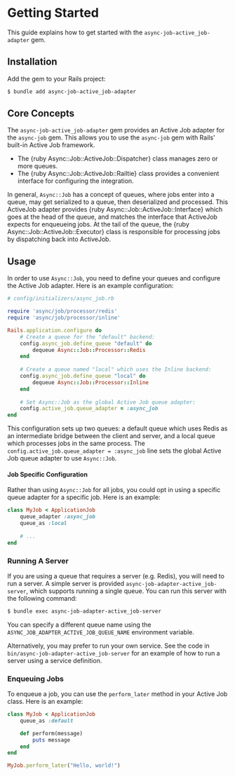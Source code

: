 # Getting Started

This guide explains how to get started with the `async-job-active_job-adapter` gem.

## Installation

Add the gem to your Rails project:

``` bash
$ bundle add async-job-active_job-adapter
```

## Core Concepts

The `async-job-active_job-adapter` gem provides an Active Job adapter for the `async-job` gem. This allows you to use the `async-job` gem with Rails' built-in Active Job framework.

- The {ruby Async::Job::ActiveJob::Dispatcher} class manages zero or more queues.
- The {ruby Async::Job::ActiveJob::Railtie} class provides a convenient interface for configuring the integration.

In general, `Async::Job` has a concept of queues, where jobs enter into a queue, may get serialized to a queue, then deserialized and processed. This ActiveJob adapter provides {ruby Async::Job::ActiveJob::Interface} which goes at the head of the queue, and matches the interface that ActiveJob expects for enqueueing jobs. At the tail of the queue, the {ruby Async::Job::ActiveJob::Executor} class is responsible for processing jobs by dispatching back into ActiveJob.

## Usage

In order to use `Async::Job`, you need to define your queues and configure the Active Job adapter. Here is an example configuration:

``` ruby
# config/initializers/async_job.rb

require 'async/job/processor/redis'
require 'async/job/processor/inline'

Rails.application.configure do
	# Create a queue for the "default" backend:
	config.async_job.define_queue "default" do
		dequeue Async::Job::Processor::Redis
	end
	
	# Create a queue named "local" which uses the Inline backend:
	config.async_job.define_queue "local" do
		dequeue Async::Job::Processor::Inline
	end
	
	# Set Async::Job as the global Active Job queue adapter:
	config.active_job.queue_adapter = :async_job
end
```

This configuration sets up two queues: a default queue which uses Redis as an intermediate bridge between the client and server, and a local queue which processes jobs in the same process. The `config.active_job.queue_adapter = :async_job` line sets the global Active Job queue adapter to use `Async::Job`.

#### Job Specific Configuration

Rather than using `Async::Job` for all jobs, you could opt in using a specific queue adapter for a specific job. Here is an example:

``` ruby
class MyJob < ApplicationJob
	queue_adapter :async_job
	queue_as :local
	
	# ...
end
```

### Running A Server

If you are using a queue that requires a server (e.g. Redis), you will need to run a server. A simple server is provided `async-job-adapter-active_job-server`, which supports running a single queue. You can run this server with the following command:

``` bash
$ bundle exec async-job-adapter-active_job-server
```

You can specify a different queue name using the `ASYNC_JOB_ADAPTER_ACTIVE_JOB_QUEUE_NAME` environment variable.

Alternatively, you may prefer to run your own service. See the code in `bin/async-job-adapter-active_job-server` for an example of how to run a server using a service definition.

### Enqueuing Jobs

To enqueue a job, you can use the `perform_later` method in your Active Job class. Here is an example:

``` ruby
class MyJob < ApplicationJob
	queue_as :default

	def perform(message)
		puts message
	end
end

MyJob.perform_later("Hello, world!")
```
